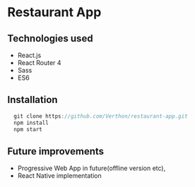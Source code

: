 # Restaurant App

## Technologies used

- React.js
- React Router 4
- Sass
- ES6

## Installation

```javascript
  git clone https://github.com/Verthon/restaurant-app.git
  npm install
  npm start

```

## Future improvements

- Progressive Web App in future(offline version etc),
- React Native implementation